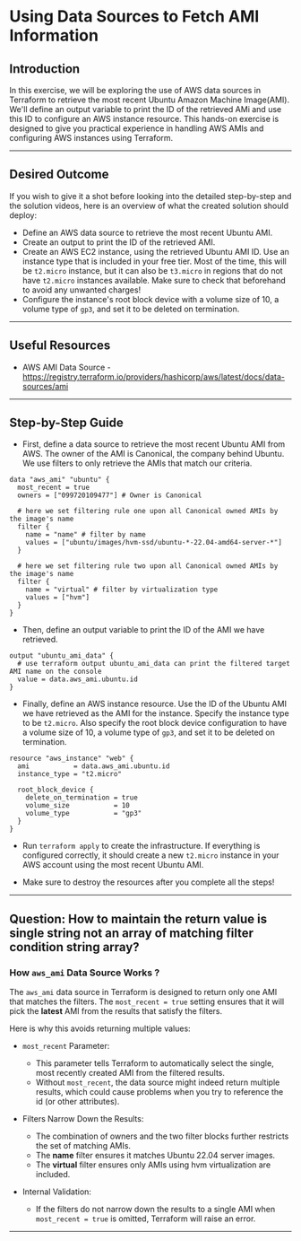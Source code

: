 # Using Data Sources to Fetch AMI Information

## Introduction

In this exercise, we will be exploring the use of AWS data sources in Terraform to retrieve the most recent Ubuntu
Amazon Machine Image(AMI). We'll define an output variable to print the ID of the retrieved AMi and use this ID to
configure an AWS instance resource. This hands-on exercise is designed to give you practical experience in handling AWS
AMIs and configuring AWS instances using Terraform.

---

## Desired Outcome

If you wish to give it a shot before looking into the detailed step-by-step and the solution videos, here is an overview
of what the created solution should deploy:

- Define an AWS data source to retrieve the most recent Ubuntu AMI.
- Create an output to print the ID of the retrieved AMI.
- Create an AWS EC2 instance, using the retrieved Ubuntu AMI ID. Use an instance type that is included in your free
  tier. Most of the time, this will be `t2.micro` instance, but it can also be `t3.micro` in regions that do not have
  `t2.micro` instances available. Make sure to check that beforehand to avoid any unwanted charges!
- Configure the instance's root block device with a volume size of 10, a volume type of `gp3`, and set it to be deleted
  on termination.

--- 

## Useful Resources

* AWS AMI Data Source -  https://registry.terraform.io/providers/hashicorp/aws/latest/docs/data-sources/ami

--- 

## Step-by-Step Guide

- First, define a data source to retrieve the most recent Ubuntu AMI from AWS. The owner of the AMI is Canonical, the
  company behind Ubuntu. We use filters to only retrieve the AMIs that match our criteria.
```hcl
data "aws_ami" "ubuntu" {
  most_recent = true
  owners = ["099720109477"] # Owner is Canonical

  # here we set filtering rule one upon all Canonical owned AMIs by the image's name 
  filter {
    name = "name" # filter by name 
    values = ["ubuntu/images/hvm-ssd/ubuntu-*-22.04-amd64-server-*"]
  }

  # here we set filtering rule two upon all Canonical owned AMIs by the image's name 
  filter {
    name = "virtual" # filter by virtualization type
    values = ["hvm"]
  }
}
```

- Then, define an output variable to print the ID of the AMI we have retrieved.

```hcl
output "ubuntu_ami_data" {
  # use terraform output ubuntu_ami_data can print the filtered target AMI name on the console 
  value = data.aws_ami.ubuntu.id
}
```

- Finally, define an AWS instance resource. Use the ID of the Ubuntu AMI we have retrieved as the AMI for the instance.
  Specify the instance type to be `t2.micro`. Also specify the root block device configuration to have a volume size of
  10, a volume type of `gp3`, and set it to be deleted on termination.

```hcl
resource "aws_instance" "web" {
  ami           = data.aws_ami.ubuntu.id
  instance_type = "t2.micro"

  root_block_device {
    delete_on_termination = true
    volume_size           = 10
    volume_type           = "gp3"
  }
}
```

- Run `terraform apply` to create the infrastructure. If everything is configured correctly, it should create a new
  `t2.micro` instance in your AWS account using the most recent Ubuntu AMI.

- Make sure to destroy the resources after you complete all the steps!

--- 

## Question: How to maintain the return value is single string not an array of matching filter condition string array?

### How `aws_ami` Data Source Works ?

The `aws_ami` data source in Terraform is designed to return only one AMI that matches the filters. The
`most_recent = true` setting ensures that it will pick the **latest** AMI from the results that satisfy the filters.

Here is why this avoids returning multiple values:

- `most_recent` Parameter:
  - This parameter tells Terraform to automatically select the single, most recently created AMI from the filtered
    results.
  - Without `most_recent`, the data source might indeed return multiple results, which could cause problems when you try
    to reference the id (or other attributes).

- Filters Narrow Down the Results:
  - The combination of owners and the two filter blocks further restricts the set of matching AMIs.
  - The **name** filter ensures it matches Ubuntu 22.04 server images.
  - The **virtual** filter ensures only AMIs using hvm virtualization are included.

- Internal Validation:
  - If the filters do not narrow down the results to a single AMI when `most_recent = true` is omitted, Terraform will
    raise an error.

--- 